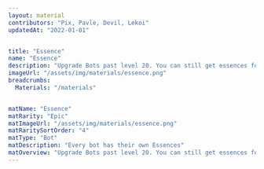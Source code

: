 ```yaml
---
layout: material
contributors: "Pix, Pavle, Devil, Lekoi"
updatedAt: "2022-01-01"


title: "Essence"
name: "Essence"
description: "Upgrade Bots past level 20. You can still get essences for lv25 bots - Every bot has their own Essences"
imageUrl: "/assets/img/materials/essence.png"
breadcrumbs:
  Materials: "/materials"


matName: "Essence"
matRarity: "Epic"
matImageUrl: "/assets/img/materials/essence.png"
matRaritySortOrder: "4"
matType: "Bot"
matDescription: "Every bot has their own Essences"
matOverview: "Upgrade Bots past level 20. You can still get essences for lv25 bots"
---
```



